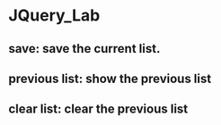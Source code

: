# JQuery_Lab

## save: save the current list.

## previous list: show the previous list

## clear list: clear the previous list
